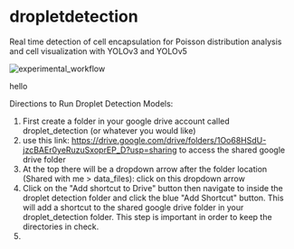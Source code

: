 # dropletdetection
Real time detection of cell encapsulation for Poisson distribution analysis and cell visualization with YOLOv3 and YOLOv5

![experimental_workflow](https://user-images.githubusercontent.com/91646805/148269422-758ea029-7165-4259-98b7-d89a26e66361.png)


hello

Directions to Run Droplet Detection Models:

1) First create a folder in your google drive account called droplet_detection (or whatever you would like)
2) use this link: https://drive.google.com/drive/folders/1Oo68HSdU-jzcBAEr0yeRuzuSxoprEP_D?usp=sharing to access the shared google drive folder
3) At the top there will be a dropdown arrow after the folder location (Shared with me > data_files): click on this dropdown arrow
4) Click on the "Add shortcut to Drive" button then navigate to inside the droplet detection folder and click the blue "Add Shortcut" button.  This will add a shortcut to the shared google drive folder in your droplet_detection folder.  This step is important in order to keep the directories in check.
5) 

